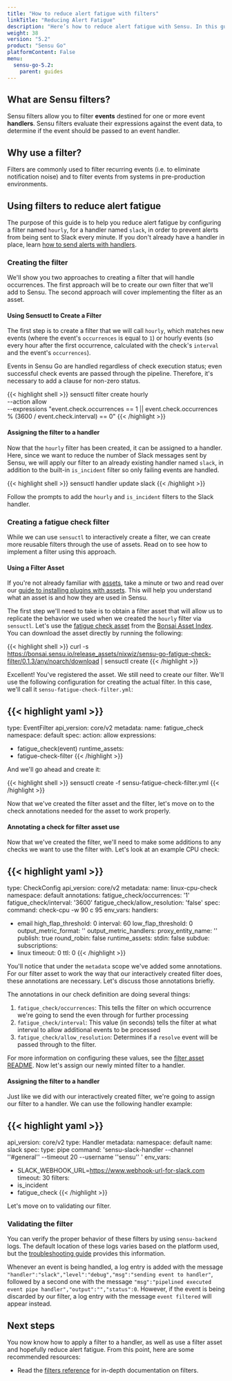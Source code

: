 ```yaml
---
title: "How to reduce alert fatigue with filters"
linkTitle: "Reducing Alert Fatigue"
description: "Here’s how to reduce alert fatigue with Sensu. In this guide, you’ll learn about Sensu filters — why to use them, how they reduce alert fatigue, and how to put them into action."
weight: 38
version: "5.2"
product: "Sensu Go"
platformContent: False
menu: 
  sensu-go-5.2:
    parent: guides
---
```


## What are Sensu filters?

Sensu filters allow you to filter **events** destined for one or more event
**handlers**. Sensu filters evaluate their expressions against the event data, to
determine if the event should be passed to an event handler.

## Why use a filter?

Filters are commonly used to filter recurring events (i.e. to eliminate
notification noise) and to filter events from systems in pre-production
environments.

## Using filters to reduce alert fatigue

The purpose of this guide is to help you reduce alert fatigue by configuring a
filter named `hourly`, for a handler named `slack`, in order to prevent alerts
from being sent to Slack every minute. If you don't already have a handler in
place, learn [how to send alerts with handlers][3].

### Creating the filter

We'll show you two approaches to creating a filter that will handle occurrences. The first approach will be to create our own filter that we'll add to Sensu. The second approach will cover implementing the filter as an asset.

#### Using Sensuctl to Create a Filter

The first step is to create a filter that we will call `hourly`, which matches
new events (where the event's `occurrences` is equal to `1`) or hourly events
(so every hour after the first occurrence, calculated with the check's
`interval` and the event's `occurrences`).

Events in Sensu Go are handled regardless of
check execution status; even successful check events are passed through the
pipeline. Therefore, it's necessary to add a clause for non-zero status.

{{< highlight shell >}}
sensuctl filter create hourly \
--action allow \
--expressions "event.check.occurrences == 1 || event.check.occurrences % (3600 / event.check.interval) == 0"
{{< /highlight >}}

#### Assigning the filter to a handler

Now that the `hourly` filter has been created, it can be assigned to a handler.
Here, since we want to reduce the number of Slack messages sent by Sensu, we will apply
our filter to an already existing handler named `slack`, in addition to the
built-in `is_incident` filter so only failing events are handled.

{{< highlight shell >}}
sensuctl handler update slack
{{< /highlight >}}

Follow the prompts to add the `hourly` and `is_incident` filters to the Slack
handler.

### Creating a fatigue check filter

While we can use `sensuctl` to interactively create a filter, we can create more reusable filters through the use of assets. Read on to see how to implement a filter using this approach. 

#### Using a Filter Asset

If you're not already familiar with [assets][asset-reference], take a minute or two and read over our [guide to installing plugins with assets][asset-guide]. This will help you understand what an asset is and how they are used in Sensu. 

The first step we'll need to take is to obtain a filter asset that will allow us to replicate the behavior we used when we created the `hourly` filter via `sensuctl`. Let's use the [fatigue check asset][fatigue-check-asset] from the [Bonsai Asset Index][bonsai-io]. You can download the asset directly by running the following:

{{< highlight shell >}}
curl -s https://bonsai.sensu.io/release_assets/nixwiz/sensu-go-fatigue-check-filter/0.1.3/any/noarch/download | sensuctl create
{{< /highlight >}}

Excellent! You've registered the asset. We still need to create our filter. We'll use the following configuration for creating the actual filter. In this case, we'll call it `sensu-fatigue-check-filter.yml`:

{{< highlight yaml >}}
---
type: EventFilter
api_version: core/v2
metadata:
  name: fatigue_check
  namespace: default
spec:
  action: allow
  expressions:
  - fatigue_check(event)
  runtime_assets:
  - fatigue-check-filter
{{< /highlight >}}

And we'll go ahead and create it:

{{< highlight shell >}}
sensuctl create -f sensu-fatigue-check-filter.yml
{{< /highlight >}}

Now that we've created the filter asset and the filter, let's move on to the check annotations needed for the asset to work properly. 

#### Annotating a check for filter asset use

Now that we've created the filter, we'll need to make some additions to any checks we want to use the filter with. Let's look at an example CPU check:

{{< highlight yaml >}}
---
type: CheckConfig
api_version: core/v2
metadata:
  name: linux-cpu-check
  namespace: default
  annotations:
    fatigue_check/occurrences: '1'
    fatigue_check/interval: '3600'
    fatigue_check/allow_resolution: 'false'
spec:
  command: check-cpu -w 90 c 95
  env_vars: 
  handlers:
  - email
  high_flap_threshold: 0
  interval: 60
  low_flap_threshold: 0
  output_metric_format: ''
  output_metric_handlers: 
  proxy_entity_name: ''
  publish: true
  round_robin: false
  runtime_assets: 
  stdin: false
  subdue: 
  subscriptions:
  - linux
  timeout: 0
  ttl: 0
{{< /highlight >}}

You'll notice that under the `metadata` scope we've added some annotations. For our filter asset to work the way that our interactively created filter does, these annotations are necessary.  Let's discuss those annotations briefly.

The annotations in our check definition are doing several things: 

1. `fatigue_check/occurrences`: This tells the filter on which occurrence we're going to send the even through for further processing
2. `fatigue_check/interval`: This value (in seconds) tells the filter at what interval to allow additional events to be processed
3. `fatigue_check/allow_resolution`: Determines if a `resolve` event will be passed through to the filter.

For more information on configuring these values, see the [filter asset README][fatigue-check-configuration]. Now let's assign our newly minted filter to a handler.

#### Assigning the filter to a handler

Just like we did with our interactively created filter, we're going to assign our filter to a handler. We can use the following handler example:

{{< highlight yaml >}}
---
api_version: core/v2
type: Handler
metadata:
  namespace: default
  name: slack
spec:
  type: pipe
  command: 'sensu-slack-handler --channel ''#general'' --timeout 20 --username ''sensu'' '
  env_vars:
  - SLACK_WEBHOOK_URL=https://www.webhook-url-for-slack.com
  timeout: 30
  filters:
  - is_incident
  - fatigue_check
{{< /highlight >}}

Let's move on to validating our filter.

### Validating the filter

You can verify the proper behavior of these filters by using `sensu-backend` logs.
The default location of these logs varies based on the platform used, but the
[troubleshooting guide][2] provides this information.

Whenever an event is being handled, a log entry is added with the message
`"handler":"slack","level":"debug","msg":"sending event to handler"`, followed by
a second one with the message `"msg":"pipelined executed event pipe
handler","output":"","status":0`. However, if the event is being discarded by
our filter, a log entry with the message `event filtered` will appear instead.

## Next steps

You now know how to apply a filter to a handler, as well as use a filter asset and hopefully reduce alert
fatigue. From this point, here are some recommended resources:

* Read the [filters reference][1] for in-depth
  documentation on filters. 

[1]:  ../../reference/filters
[2]: ../troubleshooting#log-file-locations
[3]: ../send-slack-alerts

<!--Supplemental Links-->
[asset-reference]: ../../reference/assets/ 
[asset-guide]: ../install-check-executables-with-assets/
[fatigue-check-asset]: https://bonsai.sensu.io/assets/nixwiz/sensu-go-fatigue-check-filter
[bonsai-io]: https://bonsai.sensu.io/
[fatigue-check-configuration]: https://github.com/nixwiz/sensu-go-fatigue-check-filter#configuration
